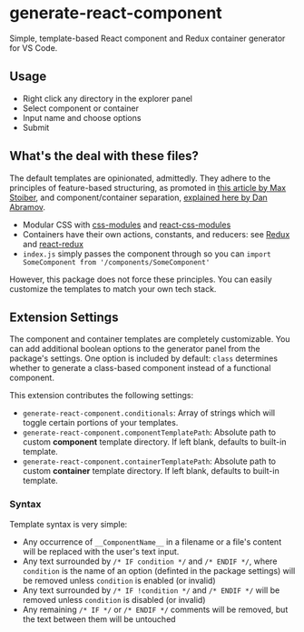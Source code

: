 # generate-react-component

Simple, template-based React component and Redux container generator for VS Code.

## Usage
* Right click any directory in the explorer panel
* Select component or container
* Input name and choose options
* Submit

## What's the deal with these files?

The default templates are opinionated, admittedly. They adhere to the principles of feature-based structuring, as promoted in [this article by Max Stoiber](https://www.smashingmagazine.com/2016/09/how-to-scale-react-applications/), and component/container separation, [explained here by Dan Abramov](https://medium.com/@dan_abramov/smart-and-dumb-components-7ca2f9a7c7d0#.4url8spu4).
* Modular CSS with [css-modules](https://github.com/css-modules/css-modules) and [react-css-modules](https://github.com/gajus/react-css-modules)
* Containers have their own actions, constants, and reducers: see [Redux](https://github.com/reactjs/redux) and [react-redux](https://github.com/reactjs/react-redux)
* `index.js` simply passes the component through so you can `import SomeComponent from '/components/SomeComponent'`

However, this package does not force these principles. You can easily customize the templates to match your own tech stack.

## Extension Settings

The component and container templates are completely customizable. You can add additional boolean options to the generator panel from the package's settings. One option is included by default: `class` determines whether to generate a class-based component instead of a functional component.

This extension contributes the following settings:

* `generate-react-component.conditionals`: Array of strings which will toggle certain portions of your templates.
* `generate-react-component.componentTemplatePath`: Absolute path to custom **component** template directory. If left blank, defaults to built-in template.
* `generate-react-component.containerTemplatePath`: Absolute path to custom **container** template directory. If left blank, defaults to built-in template.

### Syntax

Template syntax is very simple:

* Any occurrence of `__ComponentName__` in a filename or a file's content will be replaced with the user's text input.
* Any text surrounded by `/* IF condition */` and `/* ENDIF */`, where `condition` is the name of an option (definted in the package settings) will be removed unless `condition` is enabled (or invalid)
* Any text surrounded by `/* IF !condition */` and `/* ENDIF */` will be removed unless `condition` is disabled (or invalid)
* Any remaining `/* IF */` or `/* ENDIF */` comments will be removed, but the text between them will be untouched
